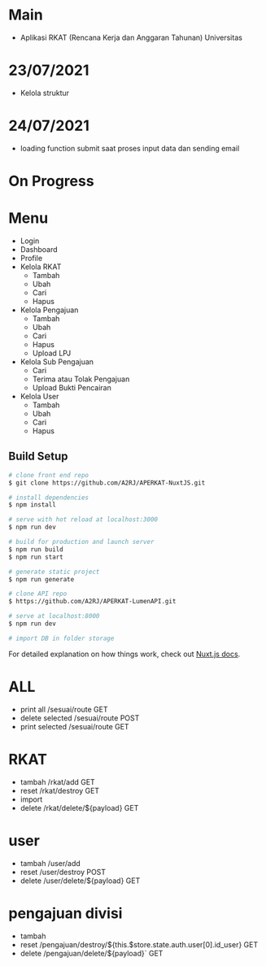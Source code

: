 # Main
- Aplikasi RKAT (Rencana Kerja dan Anggaran Tahunan) Universitas
# 23/07/2021
- Kelola struktur

# 24/07/2021
- loading function submit saat proses input data dan sending email

# On Progress
# Menu
- Login
- Dashboard
- Profile
- Kelola RKAT
    - Tambah
    - Ubah
    - Cari
    - Hapus
- Kelola Pengajuan
    - Tambah
    - Ubah
    - Cari
    - Hapus
    - Upload LPJ
- Kelola Sub Pengajuan
    - Cari
    - Terima atau Tolak Pengajuan
    - Upload Bukti Pencairan
- Kelola User
    - Tambah
    - Ubah
    - Cari
    - Hapus

## Build Setup
```bash
# clone front end repo
$ git clone https://github.com/A2RJ/APERKAT-NuxtJS.git

# install dependencies
$ npm install

# serve with hot reload at localhost:3000
$ npm run dev

# build for production and launch server
$ npm run build
$ npm run start

# generate static project
$ npm run generate

# clone API repo
$ https://github.com/A2RJ/APERKAT-LumenAPI.git

# serve at localhost:8000
$ npm run dev

# import DB in folder storage
```

For detailed explanation on how things work, check out [Nuxt.js docs](https://nuxtjs.org).

# ALL
- print all /sesuai/route GET
- delete selected /sesuai/route POST
- print selected /sesuai/route GET
# RKAT
- tambah /rkat/add GET
- reset /rkat/destroy GET
- import
- delete /rkat/delete/${payload} GET
# user
- tambah /user/add
- reset /user/destroy POST
- delete /user/delete/${payload} GET
# pengajuan divisi
- tambah
- reset /pengajuan/destroy/${this.$store.state.auth.user[0].id_user} GET
- delete /pengajuan/delete/${payload}` GET
